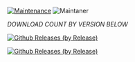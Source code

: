 [![Maintenance](https://img.shields.io/badge/Maintained%3F-yes-green.svg)](https://GitHub.com/Naereen/StrapDown.js/graphs/commit-activity)   ![Maintaner](https://img.shields.io/badge/maintainer-ChilledCryo-blue)

*DOWNLOAD COUNT BY VERSION BELOW*

[![Github Releases (by Release)](https://img.shields.io/github/downloads/HyconOS-Releases/OnePlus5-cheeseburger/v1.5/total.svg)](https://GitHub.com/onePlus8-instantnoodle/releases)


[![Github Releases (by Release)](https://img.shields.io/github/downloads/HyconOS-Releases/OnePlus5-cheeseburger/v1.0/total.svg)](https://GitHub.com/onePlus8-instantnoodle/releases)
